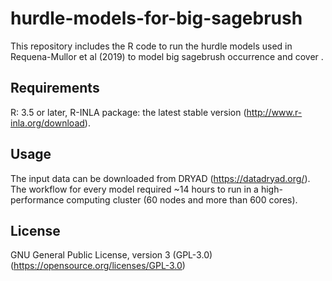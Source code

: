 # hurdle-models-for-big-sagebrush
This repository includes the R code to run the hurdle models used in Requena-Mullor et al (2019) to model big sagebrush occurrence and cover
.
## Requirements
R: 3.5 or later, R-INLA package: the latest stable version (http://www.r-inla.org/download).
## Usage
The input data can be downloaded from DRYAD (https://datadryad.org/).
The workflow for every model required ~14 hours to run in a high-performance computing cluster (60 nodes and more than 600 cores).
## License
GNU General Public License, version 3 (GPL-3.0)
(https://opensource.org/licenses/GPL-3.0)
